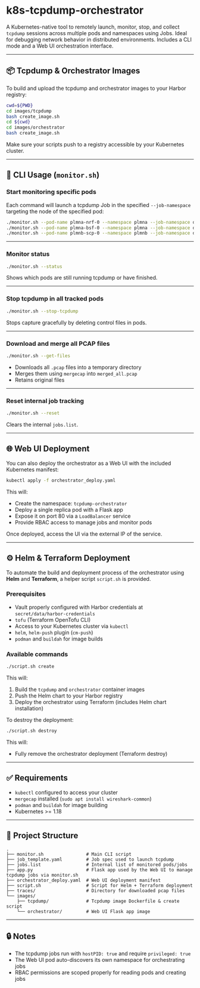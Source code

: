 
# k8s-tcpdump-orchestrator

A Kubernetes-native tool to remotely launch, monitor, stop, and collect `tcpdump` sessions across multiple pods and namespaces using Jobs. Ideal for debugging network behavior in distributed environments. Includes a CLI mode and a Web UI orchestration interface.

---

## 📦 Tcpdump & Orchestrator Images

To build and upload the tcpdump and orchestrator images to your Harbor registry:

```bash
cwd=${PWD}
cd images/tcpdump
bash create_image.sh
cd ${cwd}
cd images/orchestrator
bash create_image.sh
```

Make sure your scripts push to a registry accessible by your Kubernetes cluster.

---

## 🚀 CLI Usage (`monitor.sh`)

### Start monitoring specific pods

Each command will launch a tcpdump Job in the specified `--job-namespace` targeting the node of the specified pod:

```bash
./monitor.sh --pod-name plmna-nrf-0 --namespace plmna --job-namespace default
./monitor.sh --pod-name plmna-bsf-0 --namespace plmna --job-namespace default
./monitor.sh --pod-name plmnb-scp-0 --namespace plmnb --job-namespace default
```

---

### Monitor status

```bash
./monitor.sh --status
```

Shows which pods are still running tcpdump or have finished.

---

### Stop tcpdump in all tracked pods

```bash
./monitor.sh --stop-tcpdump
```

Stops capture gracefully by deleting control files in pods.

---

### Download and merge all PCAP files

```bash
./monitor.sh --get-files
```

- Downloads all `.pcap` files into a temporary directory
- Merges them using `mergecap` into `merged_all.pcap`
- Retains original files

---

### Reset internal job tracking

```bash
./monitor.sh --reset
```

Clears the internal `jobs.list`.

---

## 🌐 Web UI Deployment

You can also deploy the orchestrator as a Web UI with the included Kubernetes manifest:

```bash
kubectl apply -f orchestrator_deploy.yaml
```

This will:
- Create the namespace: `tcpdump-orchestrator`
- Deploy a single replica pod with a Flask app
- Expose it on port 80 via a `LoadBalancer` service
- Provide RBAC access to manage jobs and monitor pods

Once deployed, access the UI via the external IP of the service.

---

## ⚙️ Helm & Terraform Deployment

To automate the build and deployment process of the orchestrator using **Helm** and **Terraform**, a helper script `script.sh` is provided.

### Prerequisites

- Vault properly configured with Harbor credentials at `secret/data/harbor-credentials`
- `tofu` (Terraform OpenTofu CLI)
- Access to your Kubernetes cluster via `kubectl`
- `helm`, `helm-push` plugin (`cm-push`)
- `podman` and `buildah` for image builds

### Available commands

```bash
./script.sh create
```

This will:
1. Build the `tcpdump` and `orchestrator` container images
2. Push the Helm chart to your Harbor registry
3. Deploy the orchestrator using Terraform (includes Helm chart installation)

To destroy the deployment:

```bash
./script.sh destroy
```

This will:
- Fully remove the orchestrator deployment (Terraform destroy)

---

## ✅ Requirements

- `kubectl` configured to access your cluster
- `mergecap` installed (`sudo apt install wireshark-common`)
- `podman` and `buildah` for image building
- Kubernetes >= 1.18

---

## 📁 Project Structure

```
.
├── monitor.sh                # Main CLI script
├── job_template.yaml         # Job spec used to launch tcpdump
├── jobs.list                 # Internal list of monitored pods/jobs
├── app.py                    # Flask app used by the Web UI to manage tcpdump jobs via monitor.sh
├── orchestrator_deploy.yaml  # Web UI deployment manifest
├── script.sh                 # Script for Helm + Terraform deployment
├── traces/                   # Directory for downloaded pcap files
└── images/
    ├── tcpdump/              # Tcpdump image Dockerfile & create script
    └── orchestrator/         # Web UI Flask app image
```

---

## 🔒 Notes

- The tcpdump jobs run with `hostPID: true` and require `privileged: true`
- The Web UI pod auto-discovers its own namespace for orchestrating jobs
- RBAC permissions are scoped properly for reading pods and creating jobs
